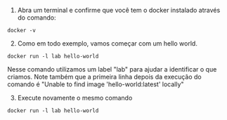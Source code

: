 1. Abra um terminal e confirme que você tem o docker instalado através do comando:
```
docker -v
```

2. Como em todo exemplo, vamos começar com um hello world.
```
docker run -l lab hello-world
```
Nesse comando utilizamos um label "lab" para ajudar a identificar o que criamos. Note também que a primeira linha depois da execução do comando é "Unable to find image 'hello-world:latest' locally"

3. Execute novamente o mesmo comando
```
docker run -l lab hello-world
```
